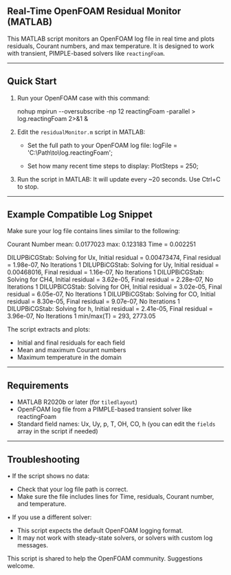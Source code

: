Real-Time OpenFOAM Residual Monitor (MATLAB) 
--------------------------------------------

This MATLAB script monitors an OpenFOAM log file in real time and plots residuals, Courant numbers, and max temperature. It is designed to work with transient, PIMPLE-based solvers like `reactingFoam`.

--------------------------------------------
Quick Start
--------------------------------------------

1. Run your OpenFOAM case with this command:

   nohup mpirun --oversubscribe -np 12 reactingFoam -parallel > log.reactingFoam 2>&1 &

2. Edit the `residualMonitor.m` script in MATLAB:

   - Set the full path to your OpenFOAM log file:
     logFile = 'C:\\Path\\to\\log.reactingFoam';

   - Set how many recent time steps to display:
     PlotSteps = 250;

3. Run the script in MATLAB:
   It will update every ~20 seconds. Use Ctrl+C to stop.

--------------------------------------------
Example Compatible Log Snippet
--------------------------------------------

Make sure your log file contains lines similar to the following:

Courant Number mean: 0.0177023 max: 0.123183
Time = 0.002251

DILUPBiCGStab:  Solving for Ux, Initial residual = 0.00473474, Final residual = 1.98e-07, No Iterations 1
DILUPBiCGStab:  Solving for Uy, Initial residual = 0.00468016, Final residual = 1.16e-07, No Iterations 1
DILUPBiCGStab:  Solving for CH4, Initial residual = 3.62e-05, Final residual = 2.28e-07, No Iterations 1
DILUPBiCGStab:  Solving for OH, Initial residual = 3.02e-05, Final residual = 6.05e-07, No Iterations 1
DILUPBiCGStab:  Solving for CO, Initial residual = 8.30e-05, Final residual = 9.07e-07, No Iterations 1
DILUPBiCGStab:  Solving for h, Initial residual = 2.41e-05, Final residual = 3.96e-07, No Iterations 1
min/max(T) = 293, 2773.05

The script extracts and plots:
- Initial and final residuals for each field
- Mean and maximum Courant numbers
- Maximum temperature in the domain

--------------------------------------------
Requirements
--------------------------------------------

- MATLAB R2020b or later (for `tiledlayout`)
- OpenFOAM log file from a PIMPLE-based transient solver like reactingFoam
- Standard field names: Ux, Uy, p, T, OH, CO, h (you can edit the `fields` array in the script if needed)

--------------------------------------------
Troubleshooting
--------------------------------------------

• If the script shows no data:
  - Check that your log file path is correct.
  - Make sure the file includes lines for Time, residuals, Courant number, and temperature.

• If you use a different solver:
  - This script expects the default OpenFOAM logging format.
  - It may not work with steady-state solvers, or solvers with custom log messages.

This script is shared to help the OpenFOAM community. Suggestions welcome.
